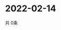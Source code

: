 # 2022-02-14
  共 0条

  <!-- BEGIN -->
  <!-- 最后更新时间Mon Feb 14 2022 15:03:56 GMT+0000 (Coordinated Universal Time) -->
  
  <!-- END -->
  
  